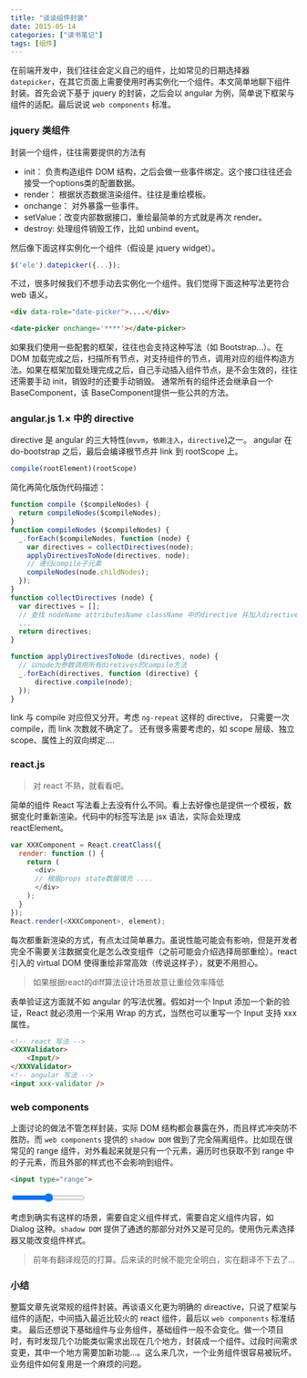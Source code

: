 ```yaml
---
title: "谈谈组件封装"
date: 2015-05-14
categories: ["读书笔记"]
tags: [组件]
---
```


在前端开发中，我们往往会定义自己的组件，比如常见的日期选择器 `datepicker`，在其它页面上需要使用时再实例化一个组件。本文简单地聊下组件封装。首先会说下基于 jquery 的封装，之后会以 angular 为例，简单说下框架与组件的适配。最后说说 `web components` 标准。

<!-- more -->

### jquery 类组件

封装一个组件，往往需要提供的方法有

 - init： 负责构造组件 DOM 结构，之后会做一些事件绑定。这个接口往往还会接受一个options类的配置数据。
 - render： 根据状态数据渲染组件。往往是重绘模板。
 - onchange： 对外暴露一些事件。
 - setValue：改变内部数据接口，重绘最简单的方式就是再次 render。
 - destroy: 处理组件销毁工作，比如 unbind event。

然后像下面这样实例化一个组件（假设是 jquery widget）。

``` js
$('ele').datepicker({...});
```

不过，很多时候我们不想手动去实例化一个组件。我们觉得下面这种写法更符合 web 语义。

```html
<div data-role="date-picker">....</div>

<date-picker onchange='****'></date-picker>
```

如果我们使用一些配套的框架，往往也会支持这种写法（如 Bootstrap...）。在 DOM 加载完成之后，扫描所有节点，对支持组件的节点，调用对应的组件构造方法。如果在框架加载处理完成之后，自己手动插入组件节点，是不会生效的，往往还需要手动 init，销毁时的还要手动销毁。
通常所有的组件还会继承自一个 BaseComponent，该 BaseComponent提供一些公共的方法。

### angular.js 1.× 中的 directive

directive 是 angular 的三大特性(`mvvm`，`依赖注入`，`directive`)之一。 angular 在 do-bootstrap 之后，最后会编译根节点并 link 到 rootScope 上。

```js
compile(rootElement)(rootScope)
```

简化再简化版伪代码描述：

```js
function compile ($compileNodes) {
  return compileNodes($compileNodes);
}
function compileNodes ($compileNodes) {
  _.forEach($compileNodes, function (node) {
    var directives = collectDirectives(node);
    applyDirectivesToNode(directives, node);
    // 递归compile子元素
    compileNodes(node.childNodes);
  });
}
function collectDirectives (node) {
  var directives = [];
  // 查找 nodeName attributesName className 中的directive 并加入directives
  ...
  return directives;
}

function applyDirectivesToNode (directives, node) {
  // 以node为参数调用所有diretives的compile方法
  _.forEach(directives, function (directive) {
      directive.compile(node);
  });
}
```

link 与 compile 对应但又分开。考虑 `ng-repeat` 这样的 directive， 只需要一次 compile，而 link 次数就不确定了。
还有很多需要考虑的，如 scope 层级、独立 scope、属性上的双向绑定....


### react.js
> 对 react 不熟，就看看吧。

简单的组件 React 写法看上去没有什么不同。看上去好像也是提供一个模板，数据变化时重新渲染。代码中的标签写法是 jsx 语法，实际会处理成 reactElement。

```js
var XXXComponent = React.creatClass({
  render: function () {
    return (
      <div>
      // 根据props state数据填充 ....
      </div>
    );
  }
});
React.render(<XXXComponent>, element);
```

每次都重新渲染的方式，有点太过简单暴力。虽说性能可能会有影响，但是开发者完全不需要关注数据变化是怎么改变组件（之前可能会介绍选择局部重绘）。react 引入的 virtual DOM 使得重绘非常高效（传说这样子），就更不用担心。
> 如果根据react的diff算法设计场景故意让重绘效率降低

表单验证这方面就不如 angular 的写法优雅。假如对一个 Input 添加一个新的验证，React 就必须用一个采用 Wrap 的方式，当然也可以重写一个 Input 支持 xxx 属性。


```html
<!-- react 写法 -->
<XXXValidator>
    <Input/>
</XXXValidator>
<!-- angular 写法 -->
<input xxx-validator />
```

### web components

上面讨论的做法不管怎样封装，实际 DOM 结构都会暴露在外，而且样式冲突防不胜防。而 `web components` 提供的 `shadow DOM` 做到了完全隔离组件。比如现在很常见的 range 组件，对外看起来就是只有一个元素，遍历时也获取不到 range 中的子元素，而且外部的样式也不会影响到组件。
```html
<input type="range">
```

<input type="range">

考虑到确实有这样的场景，需要自定义组件样式，需要自定义组件内容，如 Dialog 这种。`shadow DOM` 提供了通透的那部分对外又是可见的。使用伪元素选择器又能改变组件样式。

> 前年有翻译规范的打算。后来读的时候不能完全明白，实在翻译不下去了...

### 小结

整篇文章先说常规的组件封装。再谈语义化更为明确的 direactive，只说了框架与组件的适配，中间插入最近比较火的 react 组件，最后以 `web components` 标准结束。
最后还想说下基础组件与业务组件，基础组件一般不会变化。做一个项目时，有时发现几个功能类似需求出现在几个地方，封装成一个组件。过段时间需求变更，其中一个地方需要加新功能...。这么来几次，一个业务组件很容易被玩坏。业务组件如何复用是一个麻烦的问题。
